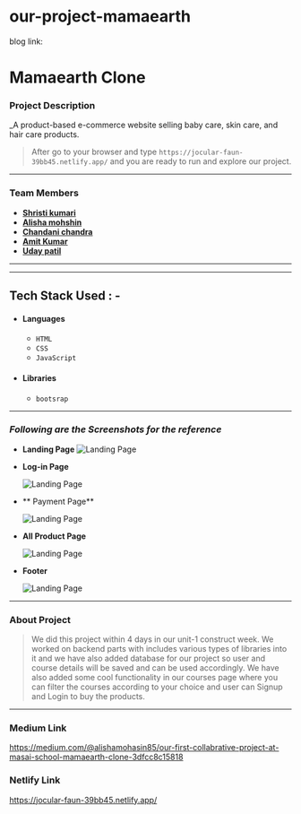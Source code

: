 # our-project-mamaearth
blog link:


# Mamaearth Clone

### Project Description

_A product-based e-commerce website selling baby care, skin care, and hair care products.


> After go to your browser and type `https://jocular-faun-39bb45.netlify.app/` and you are ready to run and explore our project.

---

### Team Members

- **[Shristi kumari]()**
- **[Alisha mohshin]()**
- **[Chandani chandra]()**
- **[Amit Kumar]()**
- **[Uday patil]()**

---

---

## Tech Stack Used : -

- #### Languages
  - `HTML`
  - `CSS`
  - `JavaScript `
   

- #### Libraries
  - `bootsrap`
  

---

### _Following are the Screenshots for the reference_

- **Landing Page**
  ![Landing Page](https://i.postimg.cc/XJRdLxFK/Screenshot-213.png)

- **Log-in Page**

  ![Landing Page](https://i.postimg.cc/63pzGHKM/Screenshot-254.png)

- ** Payment Page**

  ![Landing Page](https://i.postimg.cc/xdkWbTPk/Screenshot-256.png)


- **All Product Page**

  ![Landing Page](https://i.postimg.cc/yxnfbwP4/Screenshot-255.png)

- **Footer**

  ![Landing Page](https://i.postimg.cc/RZPWZGPS/Screenshot-258.png)

---

### About Project

> We did this project within 4 days in our unit-1 construct week. We worked on backend parts with includes various types of libraries into it and we have also added database for our project so user and course details will be saved and can be used accordingly. We have also added some cool functionality in our courses page where you can filter the courses according to your choice and user can Signup and Login to buy the products.

---

### Medium Link

https://medium.com/@alishamohasin85/our-first-collabrative-project-at-masai-school-mamaearth-clone-3dfcc8c15818


### Netlify Link
https://jocular-faun-39bb45.netlify.app/

